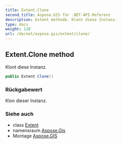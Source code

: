 ```yaml
---
title: Extent.Clone
second_title: Aspose.GIS für .NET-API-Referenz
description: Extent methode. Klont diese Instanz.
type: docs
weight: 110
url: /de/net/aspose.gis/extent/clone/
---
```

## Extent.Clone method

Klont diese Instanz.

```csharp
public Extent Clone()
```

### Rückgabewert

Klon dieser Instanz.

### Siehe auch

* class [Extent](../)
* namensraum [Aspose.Gis](../../extent/)
* Montage [Aspose.GIS](../../../)


